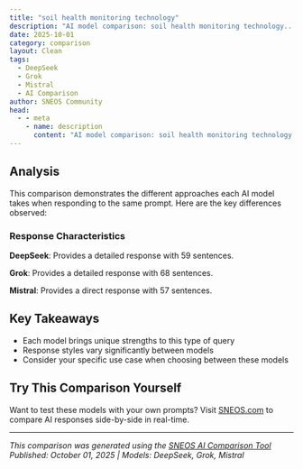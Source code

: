 ```yaml
---
title: "soil health monitoring technology"
description: "AI model comparison: soil health monitoring technology..."
date: 2025-10-01
category: comparison
layout: Clean
tags:
  - DeepSeek
  - Grok
  - Mistral
  - AI Comparison
author: SNEOS Community
head:
  - - meta
    - name: description
      content: "AI model comparison: soil health monitoring technology..."
---
```


<ChatComparison
  title="soil health monitoring technology"
  prompt="soil health monitoring technology"
  :responses='{
    "DeepSeek": "Of course. Here is a comprehensive overview of soil health monitoring technology, covering traditional methods, modern digital tools, and emerging innovations.\n\n### The Shift in Soil Health Monitoring\n\nTraditionally, soil health was assessed through **periodic manual sampling** sent to a lab for analysis (e.g., for pH, N-P-K, organic matter). While still the gold standard for accuracy, this method is slow, expensive, and provides only a snapshot in time.\n\nModern technology is revolutionizing this field by enabling **continuous, high-resolution, and data-driven** insights into soil conditions. The goal is to move from reactive to proactive management.\n\n---\n\n### Core Modern Technologies \u0026 Methods\n\n#### 1. Proximal Sensing (In-Field)\n\nThese sensors are placed directly in or on the soil.\n\n*   **Electromagnetic (EM) Sensors:** Measure soil electrical conductivity, which correlates with texture, moisture, and salinity. Often mounted on an ATV to create detailed maps of a field.\n*   **Optical Sensors:** Use visible and near-infrared (Vis-NIR) light to estimate organic matter, moisture, and clay content. They can be mounted on tractors for real-time mapping during other operations.\n*   **Dielectric Sensors:** The most common for **soil moisture**. They measure the soil\u0027s ability to store an electrical charge (which water does very well). Examples include:\n    *   **Time Domain Reflectometry (TDR)**\n    *   **Frequency Domain Reflectometry (FDR)**\n    *   **Capacitance Sensors**\n*   **Electrochemical Sensors:** Provide real-time data on key soil nutrients (e.g., Nitrate, Potassium, pH). These are becoming more robust and affordable, allowing for continuous monitoring at a single point.\n\n#### 2. Remote Sensing (From a Distance)\n\n*   **Satellites (e.g., Sentinel-2, Landsat):** Provide multispectral imagery to assess vegetation health (NDVI), which is a strong indicator of soil conditions. They can monitor large areas but are affected by cloud cover.\n*   **Drones (UAVs):** Offer higher-resolution imagery than satellites. They can carry various sensors (multispectral, hyperspectral, thermal) to detect plant stress, variability in organic matter, and moisture deficits with centimeter-level accuracy.\n\n#### 3. Laboratory \u0026 Genomics\n\n*   **Advanced Lab Analysis:** Beyond basic chemistry, labs now offer tests for **soil respiration** (a key indicator of microbial activity) and **potentially mineralizable nitrogen**.\n*   **Soil Metagenomics:** This cutting-edge technology sequences the DNA of all microorganisms in a soil sample. It provides a complete picture of the **soil microbiome**, identifying the types and functions of bacteria and fungi present. This is the ultimate deep dive into biological soil health.\n\n#### 4. Robotics and Automation\n\n*   **AgBots:** Autonomous robots are being developed to traverse fields, taking soil samples at predefined points or using onboard sensors to create high-density maps. This reduces labor and increases data consistency.\n\n#### 5. IoT and Data Integration Platforms\n\nThis is the \u0022brain\u0022 that brings everything together.\n\n*   **Wireless Sensor Networks:** In-field sensors (moisture, temperature, nutrients) transmit data continuously to a cloud platform via cellular or LoRaWAN networks.\n*   **Farm Management Software (FMS):** Platforms like John Deere Operations Center, Farmlogs, or Trimble Ag Software integrate sensor data, satellite imagery, weather data, and machine data.\n*   **Data Analytics \u0026 AI:** Advanced algorithms and machine learning models process this vast amount of data to:\n    *   Create precise **variable rate application** maps for irrigation and fertilizer.\n    *   Predict crop water needs and **forecast yield**.\n    *   Identify areas of compaction or disease risk.\n\n---\n\n### Key Parameters Measured by Technology\n\n| Parameter | Traditional Method | Modern Tech Solutions |\n| :--- | :--- | :--- |\n| **Moisture** | Feel \u0026 appearance, Gravimetric (lab) | **Dielectric Sensors, FDR/TDR, Satellite/Drone Imagery** |\n| **Nutrients (N-P-K)** | Wet Chemistry (lab) | **Electrochemical Sensors, Optical/EM Sensing (estimates), Satellite Imagery (indirect)** |\n| **pH** | pH Test Strip / Lab | **Electrochemical Sensors, Optical Sensing (estimation)** |\n| **Organic Matter** | Loss-on-Ignition (lab) | **Optical (Vis-NIR) Sensors, Satellite/Drone Imagery (estimation)** |\n| **Biology** | Plate Count (limited) | **Soil Respiration Sensors, Metagenomic Sequencing** |\n| **Texture** | Hydrometer (lab) | **EM Sensors (estimation)** |\n\n---\n\n### Benefits of Advanced Soil Health Monitoring\n\n1.  **Increased Efficiency:** Apply water and fertilizer only where and when needed, reducing waste and cost.\n2.  **Enhanced Yields:** Optimizing soil conditions directly improves crop health and productivity.\n3.  **Environmental Protection:** Minimizes nutrient runoff into waterways and reduces greenhouse gas emissions from over-fertilization.\n4.  **Improved Resilience:** Healthy soil with good organic matter and biology is better at retaining water and resisting erosion and disease.\n5.  **Data-Driven Decisions:** Moves farming from intuition-based to a precise science.\n\n---\n\n### Challenges and Future Directions\n\n*   **Cost:** Initial investment in sensors and platforms can be high for individual farmers.\n*   **Data Interpretation:** The sheer volume of data can be overwhelming without clear, actionable insights.\n*   **Calibration and Accuracy:** Sensor data often needs to be calibrated with local lab results for high accuracy.\n*   **Integration:** Making different systems from different manufacturers work together seamlessly remains a challenge.\n\n**The Future is in Integration and AI:**\nThe next wave will involve even more sophisticated AI models that fuse soil sensor data, weather forecasts, plant-level data, and genetic information to provide holistic management recommendations. The concept of a \u0022digital twin\u0022 for a field\u2014a virtual model that can be used to simulate outcomes of different management decisions\u2014is on the horizon.\n\nIn summary, soil health monitoring technology is evolving from a simple soil test into a complex, continuous feedback loop, empowering landowners and farmers to be true stewards of their land.",
    "Grok": "Soil health monitoring technology refers to tools, devices, and systems designed to assess and analyze the condition of soil in terms of its physical, chemical, and biological properties. These technologies are critical for sustainable agriculture, environmental conservation, and land management, as they help farmers, researchers, and policymakers make informed decisions to improve soil quality, optimize crop yields, and minimize environmental impact.\n\nHere\u2019s an overview of soil health monitoring technologies, their types, benefits, and applications:\n\n---\n\n### **1. Types of Soil Health Monitoring Technologies**\n\n#### **a. Sensors and IoT Devices**\n- **Soil Moisture Sensors**: Measure the water content in the soil to help optimize irrigation and prevent waterlogging or drought stress.\n- **Nutrient Sensors**: Detect levels of essential nutrients like nitrogen (N), phosphorus (P), and potassium (K) in real-time.\n- **pH Sensors**: Monitor soil acidity or alkalinity, which affects nutrient availability and plant growth.\n- **Temperature Sensors**: Assess soil temperature, which impacts microbial activity and plant growth.\n- **IoT Integration**: Internet of Things (IoT) platforms connect sensors to cloud-based systems for real-time data collection, analysis, and remote monitoring.\n\n#### **b. Soil Testing Kits and Portable Devices**\n- **Field Testing Kits**: Allow farmers to conduct on-site tests for pH, nutrient content, and organic matter using chemical reagents or colorimetric methods.\n- **Portable Spectrometers**: Use near-infrared (NIR) or mid-infrared (MIR) spectroscopy to analyze soil composition and organic matter content quickly.\n\n#### **c. Remote Sensing and Satellite Imagery**\n- **Drones and UAVs**: Capture high-resolution images and data on soil moisture, vegetation health, and erosion patterns.\n- **Satellite Imagery**: Provides large-scale insights into soil health, land use, and moisture levels using multispectral and hyperspectral imaging.\n- **GIS Mapping**: Geographic Information Systems integrate soil data with spatial information to create detailed soil health maps.\n\n#### **d. Laboratory-Based Analysis**\n- **Advanced Soil Testing**: Lab-based methods analyze soil samples for detailed parameters like microbial activity, organic carbon content, and heavy metal contamination.\n- **DNA Sequencing**: Identifies microbial diversity in soil to assess biological health and ecosystem functioning.\n\n#### **e. AI and Machine Learning**\n- **Data Analytics**: AI algorithms process data from sensors, satellites, and other sources to predict soil health trends, recommend fertilizers, and suggest crop rotation.\n- **Predictive Models**: Machine learning models forecast soil degradation risks and help with long-term planning for soil conservation.\n\n#### **f. Automated Sampling Tools**\n- **Robotic Soil Samplers**: Automate the collection of soil samples at different depths and locations for consistent and representative data.\n- **GPS-Enabled Tools**: Geotag soil samples to map variations in soil health across large areas.\n\n---\n\n### **2. Key Parameters Monitored**\nSoil health monitoring technologies focus on several critical parameters:\n- **Physical Properties**: Soil texture, structure, compaction, porosity, and water-holding capacity.\n- **Chemical Properties**: pH, electrical conductivity (EC), nutrient levels (N, P, K), organic matter, and presence of contaminants (e.g., heavy metals).\n- **Biological Properties**: Microbial activity, earthworm populations, and biodiversity.\n\n---\n\n### **3. Benefits of Soil Health Monitoring Technology**\n- **Improved Agricultural Productivity**: Optimizes fertilizer use, irrigation, and crop selection based on soil conditions, leading to higher yields.\n- **Sustainability**: Reduces overuse of chemicals and water, minimizing environmental degradation and promoting sustainable farming practices.\n- **Cost Efficiency**: Saves resources by providing precise data for targeted interventions (e.g., applying fertilizers only where needed).\n- **Early Detection**: Identifies issues like nutrient deficiencies, soil erosion, or contamination before they become severe.\n- **Data-Driven Decisions**: Provides actionable insights for farmers and policymakers through real-time monitoring and predictive analytics.\n- **Climate Resilience**: Helps adapt to changing environmental conditions by monitoring soil health trends over time.\n\n---\n\n### **4. Applications**\n- **Precision Agriculture**: Tailors farming practices to specific soil conditions for maximum efficiency.\n- **Environmental Monitoring**: Tracks soil degradation, desertification, and pollution in natural ecosystems.\n- **Land Restoration**: Guides reclamation efforts for degraded or contaminated land.\n- **Research and Development**: Supports studies on soil health, crop-soil interactions, and climate change impacts.\n- **Policy and Planning**: Informs government programs for soil conservation and sustainable land use.\n\n---\n\n### **5. Challenges**\n- **Cost**: Advanced technologies like drones, IoT systems, and AI platforms can be expensive for small-scale farmers.\n- **Accessibility**: Limited access to technology and training in rural or developing regions.\n- **Data Interpretation**: Requires expertise to analyze complex data and translate it into actionable insights.\n- **Integration**: Combining data from multiple sources (sensors, satellites, etc.) into a unified system can be challenging.\n- **Calibration and Accuracy**: Sensors and devices need regular calibration to ensure reliable results.\n\n---\n\n### **6. Emerging Trends**\n- **Affordable Sensor Technology**: Development of low-cost, user-friendly sensors for smallholder farmers.\n- **Blockchain for Data Transparency**: Ensures traceability and reliability of soil health data in agricultural supply chains.\n- **Integration with Smart Farming Systems**: Combining soil health monitoring with automated machinery for tasks like planting and fertilizing.\n- **Citizen Science Platforms**: Engaging farmers and communities in soil health monitoring through mobile apps and crowdsourced data.\n- **Focus on Soil Carbon Sequestration**: Monitoring soil organic carbon to support climate change mitigation efforts.\n\n---\n\n### **7. Examples of Soil Health Monitoring Tools and Companies**\n- **Soil Sensors**: Companies like CropX, Arable, and Decagon Devices offer IoT-based soil monitoring solutions.\n- **Portable Soil Analyzers**: Tools like the SoilDoc kit or handheld NIR spectrometers from companies like AgroCares.\n- **Satellite and Drone Services**: Providers like Planet Labs, Sentera, and PrecisionHawk offer remote sensing for soil health.\n- **Software Platforms**: Apps like Soil Health App or platforms like FarmLogs integrate soil data with farm management tools.\n\n---\n\n### **Conclusion**\nSoil health monitoring technology is revolutionizing agriculture and environmental management by providing precise, real-time insights into soil conditions. As technology becomes more affordable and accessible, it has the potential to empower farmers globally, promote sustainable practices, and address challenges like food security and climate change. However, addressing barriers like cost, training, and data integration will be crucial for widespread adoption. If you\u2019re interested in a specific technology or application, let me know, and I can dive deeper!",
    "Mistral": "Soil health monitoring technology is crucial for sustainable agriculture, environmental management, and ensuring food security. Various technologies and methods are used to assess and monitor soil health. Here are some key technologies and approaches:\n\n### 1. **Soil Sensors**\n   - **Moisture Sensors:** Measure soil moisture levels to optimize irrigation.\n   - **Nutrient Sensors:** Detect levels of essential nutrients like nitrogen, phosphorus, and potassium.\n   - **pH Sensors:** Monitor soil acidity or alkalinity.\n   - **Electrical Conductivity Sensors:** Assess soil salinity and fertility.\n\n### 2. **Remote Sensing**\n   - **Satellite Imagery:** Provides large-scale data on soil properties, vegetation health, and land use changes.\n   - **Drones:** Equipped with multispectral and hyperspectral cameras to capture detailed soil and crop data.\n   - **Aerial Photography:** Used for mapping soil types and monitoring soil erosion.\n\n### 3. **Soil Sampling and Analysis**\n   - **Laboratory Analysis:** Traditional methods involve collecting soil samples and analyzing them in a lab for nutrient content, organic matter, pH, and other parameters.\n   - **Field Kits:** Portable kits for on-site testing of soil properties.\n\n### 4. **Geographic Information Systems (GIS)**\n   - **Mapping:** Create detailed maps of soil properties, land use, and topography.\n   - **Spatial Analysis:** Analyze spatial patterns and trends in soil health.\n\n### 5. **Internet of Things (IoT)**\n   - **Wireless Sensor Networks:** Deploy a network of sensors to collect real-time data on soil conditions.\n   - **Data Transmission:** Use IoT devices to transmit data to cloud platforms for analysis and monitoring.\n\n### 6. **Machine Learning and AI**\n   - **Predictive Analytics:** Use historical data and machine learning algorithms to predict future soil health trends.\n   - **Data Integration:** Combine data from various sources to provide comprehensive soil health assessments.\n\n### 7. **Soil Health Cards**\n   - **Government Initiatives:** Programs like the Soil Health Card scheme in India provide farmers with detailed reports on soil nutrient status and recommendations for fertilizer use.\n\n### 8. **Biological Indicators**\n   - **Microbial Analysis:** Assess the diversity and activity of soil microorganisms.\n   - **Earthworm Counts:** Indicate soil health and organic matter content.\n\n### 9. **Crop Monitoring**\n   - **Yield Mapping:** Use GPS and yield monitors to map crop yields and correlate them with soil health.\n   - **Crop Health Sensors:** Monitor plant health indicators like chlorophyll content and leaf temperature.\n\n### 10. **Soil Erosion Monitoring**\n   - **Erosion Pins:** Measure soil loss over time.\n   - **Runoff Sampling:** Analyze runoff water for sediment and nutrient content.\n\n### 11. **Soil Organic Matter (SOM) Analysis**\n   - **Loss on Ignition (LOI):** Measure the amount of organic matter by burning soil samples.\n   - **Wet Oxidation:** Use chemical methods to determine organic matter content.\n\n### 12. **Soil Compaction Measurement**\n   - **Penetrometers:** Measure soil resistance to penetration, indicating compaction levels.\n   - **Soil Bulk Density:** Determine the weight of soil per unit volume.\n\n### 13. **Soil Respiration**\n   - **CO2 Flux Measurement:** Assess soil respiration rates to understand microbial activity and carbon cycling.\n\n### 14. **Soil Texture Analysis**\n   - **Particle Size Distribution:** Determine the proportion of sand, silt, and clay in soil.\n\n### 15. **Soil Enzyme Activity**\n   - **Enzyme Assays:** Measure the activity of key enzymes involved in nutrient cycling.\n\n### 16. **Soil DNA Analysis**\n   - **Metagenomics:** Study the genetic material of soil microorganisms to understand soil biodiversity and function.\n\n### 17. **Soil Health Apps**\n   - **Mobile Applications:** Provide farmers with easy access to soil health data, recommendations, and management practices.\n\n### 18. **Soil Health Indexes**\n   - **Composite Indexes:** Combine multiple soil health indicators into a single score for easier interpretation.\n\n### 19. **Soil Health Workshops and Training**\n   - **Educational Programs:** Train farmers and agricultural professionals on best practices for soil health management.\n\n### 20. **Soil Health Research**\n   - **Scientific Studies:** Conduct research to develop new methods and technologies for soil health monitoring and management.\n\nBy integrating these technologies and approaches, stakeholders can gain a comprehensive understanding of soil health, leading to more sustainable and productive agricultural practices."
  }'
  published-date="16:27"
/>

## Analysis

This comparison demonstrates the different approaches each AI model takes when responding to the same prompt. Here are the key differences observed:

### Response Characteristics

**DeepSeek**: Provides a detailed response with 59 sentences. 

**Grok**: Provides a detailed response with 68 sentences. 

**Mistral**: Provides a direct response with 57 sentences. 

## Key Takeaways

- Each model brings unique strengths to this type of query
- Response styles vary significantly between models
- Consider your specific use case when choosing between these models

## Try This Comparison Yourself

Want to test these models with your own prompts? Visit [SNEOS.com](https://sneos.com) to compare AI responses side-by-side in real-time.

---

*This comparison was generated using the [SNEOS AI Comparison Tool](https://sneos.com)*
*Published: October 01, 2025 | Models: DeepSeek, Grok, Mistral*
